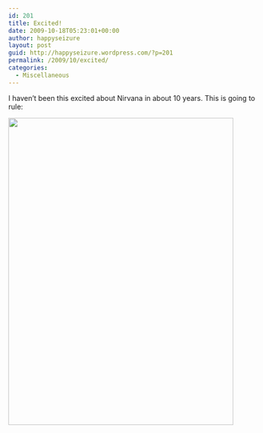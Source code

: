 ```yaml
---
id: 201
title: Excited!
date: 2009-10-18T05:23:01+00:00
author: happyseizure
layout: post
guid: http://happyseizure.wordpress.com/?p=201
permalink: /2009/10/excited/
categories:
  - Miscellaneous
---
```

I haven&#8217;t been this excited about Nirvana in about 10 years. This is going to rule:

[<img class="aligncenter" title="NIrvana Live At Reading" src="http://youthoughtso.com/wp-content/uploads/2009/10/Nirvana-Live-at-reading.jpg" alt="" width="450" height="614" />](http://youthoughtso.com/wp-content/uploads/2009/10/Nirvana-Live-at-reading.jpg)